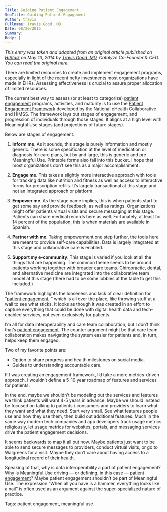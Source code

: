 ```yaml
---
Title: Guiding Patient Engagement
SeoTitle: Guiding Patient Engagement
Author: travis
Fullname: Travis Good, MD
Date: 08/20/2015
Summary: 
Body: |
---
```

_*This entry was taken and adapted from an original article published on [HIStalk](http://histalkmobile.com/) on May 13, 2014 by [Travis Good, MD](https://catalyze.io/travis), Catalyze Co-Founder & CEO. You can read the original [here](http://histalkmobile.com/guiding-patient-engagement/)*._

There are limited resources to create and implement engagement programs, especially in light of the recent hefty investments most organizations have made in EHRs. Assessing effectiveness is crucial to assure proper allocation of limited resources.

The current best way to assess (or at least to categorize) [patient engagement](https://catalyze.io/solutions/patient-engagement) programs, activities, and maturity is to use the [Patient Engagement Framework](http://himss.files.cms-plus.com/HIMSSorg/NEHCLibrary/HIMSS_Foundation_Patient_Engagement_Framework.pdf) developed by the National eHealth Collaborative and HIMSS. The framework lays out stages of engagement, and progression of individuals through those stages. It aligns at a high level  with Meaningful Use stages (and projections of future stages).

Below are stages of engagement.

1. **Inform me**. As it sounds, this stage is purely information and mostly generic. There is some specification at the level of medication or diagnosis for care plans, but by and large, this is generic and  pre-Meaningful Use. Printable forms also fall into this bucket. I hope that most organizations don’t see this as a major accomplishment.

2. **Engage me**. This takes a slightly more interactive approach with tools for tracking data like nutrition and fitness as well as access to interactive forms for prescription refills. It’s largely transactional at this stage and not an integrated approach or platform.

3. **Empower me**. As the stage name implies, this is when patients start to get some say and provide feedback, as well as ratings. Organizations might offer patients virtual visits and secure messaging at this stage. Patients can share medical records here as well. Fortunately, at least for 14 percent of the population, this is when materials are available in Spanish.

4. **Partner with me**. Taking empowerment one step further, the tools here are meant to provide self-care capabilities. Data is largely integrated at this stage and collaborative care is enabled.

5. **Support my e-community**. This stage is varied if you look at all the things that are happening. The common theme seems to be around patients working together with broader care teams. Chiropractic, dental, and alternative medicine are integrated into the collaborative team model at this stage (there had to be some lobbies at the table to get this included.)

The framework highlights the looseness and lack of clear definition for “[patient engagement](https://catalyze.io/solutions/patient-engagement), ” which is all over the place, like throwing stuff at a wall to see what sticks. It looks as though it was created in an effort to capture everything that could be done with digital health data and tech-enabled services, not even exclusively for patients.

I’m all for data interoperability and care team collaboration, but I don’t think that’s [patient engagement](https://catalyze.io/solutions/patient-engagement). The counter argument might be that care team collaboration makes navigating the system easier for patients and, in turn, helps keep them engaged.

Two of my favorite points are:
- Option to share progress and health milestones on social media.
- Guides to understanding accountable care.

If I was creating an engagement framework, I’d take a more metrics-driven approach. I wouldn’t define a 5-10 year roadmap of features and services for patients.

In the end, maybe we shouldn’t be modeling out the services and features we think patients will want 4-5 years in advance. Maybe we should instead be focused on talking to patients / consumers and providers to learn what they want and what they need. Start very small. See what features people use and how they use them, then build out additional features. Much in the same way modern tech companies and app developers track usage metrics religiously, let usage metrics for websites, portals, and messaging services drive the patient engagement decisions.

It seems backwards to map it all out now. Maybe patients just want to be able to send secure messages to providers, conduct virtual visits, or go to Walgreens for a visit. Maybe they don’t care about having access to a longitudinal record of their health.

Speaking of that, why is data interoperability a part of patient engagement? Why is Meaningful Use driving — or defining, in this case — [patient engagement](https://catalyze.io/solutions/patient-engagement)? Maybe patient engagement shouldn’t be part of Meaningful Use. The expression “When all you have is a hammer, everything looks like a nail” is often used as an argument against the super-specialized nature of practice.

Tags: patient engagement, meaningful use
